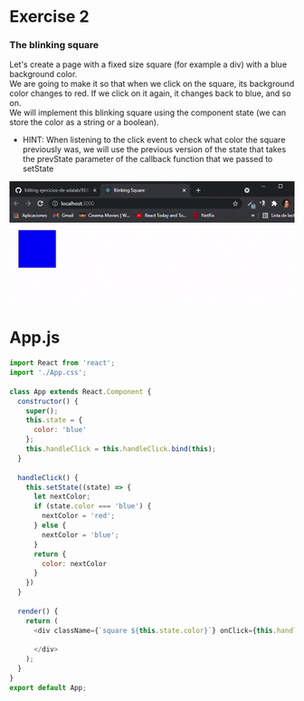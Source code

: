 # Exercise 2
### The blinking square
Let's create a page with a fixed size square (for example a div) with a blue background color.  
We are going to make it so that when we click on the square, its background color changes to red. If we click on it again, it changes back to blue, and so on.  
We will implement this blinking square using the component state (we can store the color as a string or a boolean).
- HINT: When listening to the click event to check what color the square previously was, we will use the previous version of the state that takes the prevState parameter of the callback function that we passed to setState


![](https://github.com/cvcastano/ejercicios-de-adalab/blob/master/module%203/module-3-lesson-05-state-in-react/module-3-lesson-05-ex-02-blinking-square/src/capture.gif)

# App.js 
```javascript
import React from 'react';
import './App.css';

class App extends React.Component {
  constructor() {
    super();
    this.state = {
      color: 'blue'
    };
    this.handleClick = this.handleClick.bind(this);
  }

  handleClick() {
    this.setState((state) => {
      let nextColor;
      if (state.color === 'blue') {
        nextColor = 'red';
      } else {
        nextColor = 'blue';
      }
      return {
        color: nextColor
      }
    })
  }

  render() {
    return (
      <div className={`square ${this.state.color}`} onClick={this.handleClick}>

      </div>
    );
  }
}
export default App;
```
